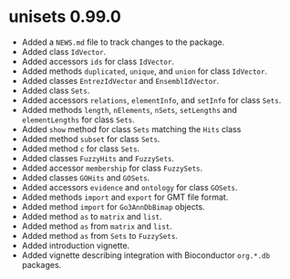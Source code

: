 # unisets 0.99.0

* Added a `NEWS.md` file to track changes to the package.
* Added class `IdVector`.
* Added accessors `ids` for class `IdVector`.
* Added methods `duplicated`, `unique`, and `union` for class `IdVector`.
* Added classes `EntrezIdVector` and `EnsemblIdVector`.
* Added class `Sets`.
* Added accessors `relations`, `elementInfo`, and `setInfo` for class `Sets`.
* Added methods `length`, `nElements`, `nSets`, `setLengths` and `elementLengths` for class `Sets`.
* Added `show` method for class `Sets` matching the `Hits` class
* Added method `subset` for class `Sets`.
* Added method `c` for class `Sets`.
* Added classes `FuzzyHits` and `FuzzySets`.
* Added accessor `membership` for class `FuzzySets`.
* Added classes `GOHits` and `GOSets`.
* Added accessors `evidence` and `ontology` for class `GOSets`.
* Added methods `import` and `export` for GMT file format.
* Added method `import` for `Go3AnnDbBimap` objects.
* Added method `as` to `matrix` and `list`.
* Added method `as` from `matrix` and `list`.
* Added method `as` from `Sets` to `FuzzySets`.
* Added introduction vignette.
* Added vignette describing integration with Bioconductor `org.*.db` packages.
